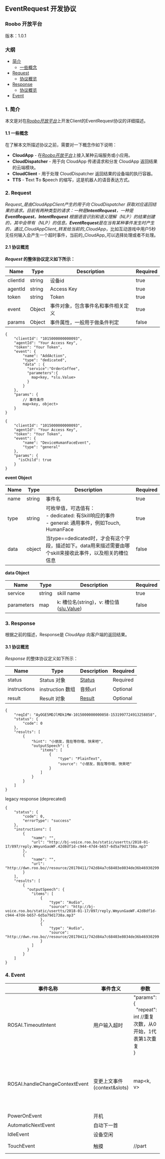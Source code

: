 ## EventRequest 开发协议

### Roobo 开放平台

版本：1.0.1

### 大纲

* [简介](#1-简介)
  * [一些概念](#11-一些概念)
* [Request](#2-request)
  * [协议概览](#21-协议概览)
* [Response](#3-response)
  * [协议概览](#31-协议概览)
* [Event](#4-event)

### 1. 简介

本文是对在[_Roobo开放平台_](https://ros.ai)上开发Client的EventRequest协议的详细描述。

#### 1.1 一些概念

在了解本文所描述协议之前，需要对一下概念作如下说明：

* **CloudApp** - 在[_Roobo开放平台_](https://ros.ai)上接入某种云端服务或小应用。
* **CloudDispatcher** - 用于向 CloudApp 传递请求和分发 CloudApp 返回结果的云端模块。
* **CloudClient** - 用于处理 CloudDispatcher 返回结果的设备端的执行容器。
* **TTS** - **T**ext **T**o **S**peech 的缩写，这是机器人的语音表达方式。

### 2. Request

_Request_是由CloudAppClient产生的用于向 CloudDispatcher 获取对应返回结果的请求。目前有两种类型的请求：一种是**IntentRequest**，一种是**EventRequest**。**IntentRequest** 根据语音识别和语义理解（_NLP_）的结果创建的，其中会带有（NLP）的信息。**EventRequest**是在当有某种事件发生时产生的，通过_CloudAppClient_转发给当前的_CloudApp_，比如互动游戏中用户5秒无任何输入会产生一个超时事件，当前的_CloudApp_可以选择处理或者不处理。

#### 2.1 协议概览

**_Request_ 的整体协议定义如下所示：**

| Name | Type | Description | Required |
| --- | --- | --- | --- |
| clientId | string | 设备id | true |
| agentId | string | Access Key | true |
| token | string | Token | true |
| event | Object | 事件对象，包含事件名和事件相关定义 | true |
| params | Object | 事件属性，一般用于做条件判定 | false |

```
{
    "clientId": "1015000000000093",
    "agentId": "Your Access Key",
    "token": "Your Token",
    "event": {
        "name": "AddAction",
        "type": "dedicated",
        "data" : {
          "service":"OrderCoffee",
          "parameters":{
            map<key, *slu.Value>
          }
        }
    },
    "params": {
        // 事件条件
        map<key, object>
    }
}
```
```
{
    "clientId": "1015000000000093",
    "agentId": "Your Access Key",
    "token": "Your Token",
    "event": {
        "name": "DeviceHumanFaceEvent",
        "type": "general"
    },
    "params": {
      "isChild": true
    }
}
```

**event Object**

| Name | Type | Description | Required |
| --- | --- | --- | --- |
| name | string | 事件名 | true |
| type | string | 可枚举值，可选值有：<br>- dedicated: 有Skill响应的事件 <br>- general: 通用事件，例如Touch, HumanFace | true |
| data | object | 当type==dedicated时，才会有这个字段，描述如下。data用来描述需要由哪个skill来接收此事件，以及相关的槽位信息 | false |

**data Object**

| Name | Type | Description | Required |
| --- | --- | --- | --- |
| service | string | skill name | true |
| parameters | map | k: 槽位名(string)，v: 槽位值([slu.Value][03272349]) | false |

  [03272349]: https://github.com/roobo/docs/blob/master/Bot/3-ApiReference/rosai-skills-development-protocol.md#system-object "slu.Value"

### 3. Response

根据之前的描述，Response是 _CloudApp_ 向客户端的返回结果。

#### 3.1 协议概览

_Response_ 的整体协议定义如下所示：

| Name | Type | Description | Required |
| --- | --- | --- | --- |
| status | Status 对象 | [Status](status.md) | Required |
| instructions | instruction 数组 | 音频url | Optional |
| result | Result 对象 | [Result](rosai-skills-development-protocol.md#results-array) | Optional |


```
{
    "reqId": "AyOGE5MDJlMDk1MW-1015000000000058-1531997724913258858",
    "status": {
        "code": 0
    },
    "results": [
        {
            "hint": "小朋友，我在等你哦，快来吧",
            "outputSpeech": {
                "items": [
                    {
                        "type": "PlainText",
                        "source": "小朋友，我在等你哦，快来吧"
                    }
                ]
            }
        }
    ]
}
```

legacy response (deprecated)
```
{
    "status": {
        "code": 0,
        "errorType": "success"
    },
    "instructions": [
        {
            "name": "",
            "url": "http://bj-voice.roo.bo/static/usertts/2018-01-17/897/reply.WmyunGaoWF.42d8df1d-c944-47d4-b657-6d5a79d1738a.mp3"
        },
        {
            "name": "",
            "url": "http://dwn.roo.bo//resource/20170411/742d84a7c68403e8034de36b46930299.mp3"
        }
    ],
    "results": [
        {
          "outputSpeech": {
            "items": [
                {
                    "type": "Audio",
                    "source": "http://bj-voice.roo.bo/static/usertts/2018-01-17/897/reply.WmyunGaoWF.42d8df1d-c944-47d4-b657-6d5a79d1738a.mp3"
                },
                {
                    "type": "Audio",
                    "source": "http://dwn.roo.bo//resource/20170411/742d84a7c68403e8034de36b46930299.mp3"
                }
            ]
          }
        }
    ]
}
```

### 4. Event

| 事件名称 | 事件含义 | 参数 | 举例 | deprecated |
| --- | --- | --- | --- | --- |
| ROSAI.TimeoutIntent | 用户输入超时 | "params": {<br>&nbsp;&nbsp;"repeat": int //重复次数，从0开始，1代表第1次重复<br>} | "params": {<br>&nbsp;&nbsp;"repeat": 1<br>} | false |
| ROSAI.handleChangeContextEvent | 变更上文事件(context&slots) | map<k, v> | "params":<br>{<br>&nbsp;&nbsp;"artist":["周杰伦"],<br>&nbsp;&nbsp;"name":["龙卷风"]<br>} | false |
| PowerOnEvent | 开机 | | | true |
| AutomaticNextEvent | 自动下一首 | | | true |
| IdleEvent | 设备空闲 | | | true |
| TouchEvent | 触摸 | //part | //Head //Ear | true |
